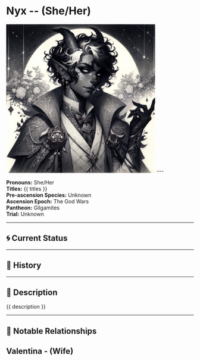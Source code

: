 # Nyx  --  (She/Her)

<!-- Optional  -->
<img src="Nyx.jpg" alt="Nyx" style="width:400px;"/>
---

**Pronouns:** She/Her  
**Titles:** {{ titles }}  
**Pre-ascension Species:** Unknown  
**Ascension Epoch:** The God Wars  
**Pantheon:** Gilgamites  
**Trial:** Unknown

---

## 🌀 Current Status


---

## 📜 History


---

## 🧠 Description
{{ description }}

---

## 🧩 Notable Relationships
Valentina - (Wife)
---
